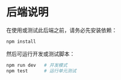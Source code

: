 # 后端说明

在使用或测试此后端之前，请务必先安装依赖：

```bash
npm install
```

然后可运行开发或测试脚本：

```bash
npm run dev   # 开发模式
npm test      # 运行单元测试
```
